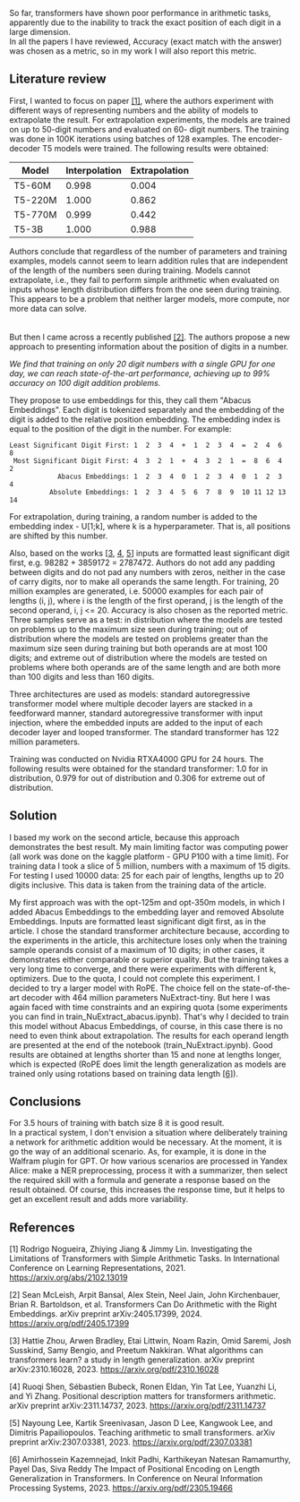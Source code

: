 So far, transformers have shown poor performance in arithmetic tasks, apparently due to the inability to track the exact position of each digit in a large dimension.  
In all the papers I have reviewed, Accuracy (exact match with the answer) was chosen as a metric, so in my work I will also report this metric.

## Literature review

First, I wanted to focus on paper [[1]](#1), where the authors experiment with different ways of representing numbers and the ability of models to extrapolate the result. For extrapolation experiments, the models are trained on up to 50-digit numbers and evaluated on 60- digit numbers. The training was done in 100K iterations using batches of 128 examples. The encoder-decoder T5 models were trained. The following results were obtained:

| Model | Interpolation | Extrapolation |
| ------------- | ------------- | ------------- |
| T5-60M | 0.998 | 0.004 |
| T5-220M | 1.000 | 0.862 |
| T5-770M | 0.999 | 0.442 |
| T5-3B | 1.000 | 0.988 |

Authors conclude that regardless of the number of parameters and training examples, models cannot seem to learn addition rules that are independent of the length of the numbers seen during training. Models cannot extrapolate, i.e., they fail to perform simple arithmetic when evaluated on inputs whose length distribution differs from the one seen during training. This appears to be a problem that neither larger models, more compute, nor more data can solve.  
<br/>
<br/>
But then I came across a recently published [[2]](#2). The authors propose a new approach to presenting information about the position of digits in a number.

*We find that training on only 20 digit numbers with a single GPU for one day, we can reach state-of-the-art performance, achieving up to 99% accuracy on 100 digit addition problems.*

They propose to use embeddings for this, they call them "Abacus Embeddings". Each digit is tokenized separately and the embedding of the digit is added to the relative position embedding. The embedding index is equal to the position of the digit in the number. For example:
```
Least Significant Digit First: 1  2  3  4  +  1  2  3  4  =  2  4  6  8
 Most Significant Digit First: 4  3  2  1  +  4  3  2  1  =  8  6  4  2
            Abacus Embeddings: 1  2  3  4  0  1  2  3  4  0  1  2  3  4
          Absolute Embeddings: 1  2  3  4  5  6  7  8  9  10 11 12 13 14
```
For extrapolation, during training, a random number is added to the embedding index - U[1;k], where k is a hyperparameter. That is, all positions are shifted by this number.

Also, based on the works [[3](#3), [4](#4), [5](#5)] inputs are formatted least significant digit first, e.g. 98282 + 3859172 = 2787472. Authors do not add any padding between digits and do not pad any numbers with zeros, neither in the case of carry digits, nor to make all operands the same length. For training, 20 million examples are generated, i.e. 50000 examples for each pair of lengths (i, j), where i is the length of the first operand, j is the length of the second operand, i, j <= 20. Accuracy is also chosen as the reported metric. Three samples serve as a test: in distribution where the models are tested on problems up to the maximum size seen during training; out of distribution where the models are tested on problems greater than the maximum size seen during training but both operands are at most 100 digits; and extreme out of distribution where the models are tested on problems where both operands are of the same length and are both more than 100 digits and less than 160 digits.

Three architectures are used as models: standard autoregressive transformer model where multiple decoder layers are stacked in a feedforward manner, standard autoregressive transformer with input injection, where the embedded inputs are added to the input of each decoder layer and looped transformer. The standard transformer has 122 million parameters. 

Training was conducted on Nvidia RTXA4000 GPU for 24 hours. The following results were obtained for the standard transformer: 1.0 for in distribution, 0.979 for out of distribution and 0.306 for extreme out of distribution.

## Solution

I based my work on the second article, because this approach demonstrates the best result. My main limiting factor was computing power (all work was done on the kaggle platform - GPU P100 with a time limit). For training data I took a slice of 5 million, numbers with a maximum of 15 digits. For testing I used 10000 data: 25 for each pair of lengths, lengths up to 20 digits inclusive. This data is taken from the training data of the article. 

My first approach was with the opt-125m and opt-350m models, in which I added Abacus Embeddings to the embedding layer and removed Absolute Embeddings. Inputs are formatted least significant digit first, as in the article. I chose the standard transformer architecture because, according to the experiments in the article, this architecture loses only when the training sample operands consist of a maximum of 10 digits; in other cases, it demonstrates either comparable or superior quality. But the training takes a very long time to converge, and there were experiments with different k, optimizers. Due to the quota, I could not complete this experiment. I decided to try a larger model with RoPE. The choice fell on the state-of-the-art decoder with 464 million parameters NuExtract-tiny. But here I was again faced with time constraints and an expiring quota (some experiments you can find in train_NuExtract_abacus.ipynb). That's why I decided to train this model without Abacus Embeddings, of course, in this case there is no need to even think about extrapolation. The results for each operand length are presented at the end of the notebook (train_NuExtract.ipynb). Good results are obtained at lengths shorter than 15 and none at lengths longer, which is expected (RoPE does limit the length generalization as models are trained only using rotations based on training data length [[6]](#6)).

## Сonclusions

For 3.5 hours of training with batch size 8 it is good result.  
In a practical system, I don't envision a situation where deliberately training a network for arithmetic addition would be necessary. At the moment, it is go the way of an additional scenario. As, for example, it is done in the Walfram plugin for GPT. Or how various scenarios are processed in Yandex Alice: make a NER preprocessing, process it with a summarizer, then select the required skill with a formula and generate a response based on the result obtained. Of course, this increases the response time, but it helps to get an excellent result and adds more variability.

## References

<a id="1">[1]</a> 
Rodrigo Nogueira, Zhiying Jiang & Jimmy Lin. Investigating the Limitations of Transformers with Simple Arithmetic Tasks.
In International Conference on Learning Representations, 2021. https://arxiv.org/abs/2102.13019

<a id="2">[2]</a> 
Sean McLeish, Arpit Bansal, Alex Stein, Neel Jain, John Kirchenbauer, Brian R. Bartoldson, et al. Transformers Can Do Arithmetic with the
Right Embeddings. arXiv preprint arXiv:2405.17399, 2024. https://arxiv.org/pdf/2405.17399

<a id="3">[3]</a> 
Hattie Zhou, Arwen Bradley, Etai Littwin, Noam Razin, Omid Saremi, Josh Susskind, Samy Bengio,
and Preetum Nakkiran. What algorithms can transformers learn? a study in length generalization.
arXiv preprint arXiv:2310.16028, 2023. https://arxiv.org/pdf/2310.16028

<a id="4">[4]</a> 
Ruoqi Shen, Sébastien Bubeck, Ronen Eldan, Yin Tat Lee, Yuanzhi Li, and Yi Zhang. Positional 
description matters for transformers arithmetic. arXiv preprint arXiv:2311.14737, 2023. https://arxiv.org/pdf/2311.14737

<a id="5">[5]</a> 
Nayoung Lee, Kartik Sreenivasan, Jason D Lee, Kangwook Lee, and Dimitris Papailiopoulos.
Teaching arithmetic to small transformers. arXiv preprint arXiv:2307.03381, 2023. https://arxiv.org/pdf/2307.03381

<a id="6">[6]</a> 
Amirhossein Kazemnejad, Inkit Padhi, Karthikeyan Natesan Ramamurthy, Payel Das, Siva Reddy
The Impact of Positional Encoding on Length Generalization in Transformers. In Conference on Neural Information Processing Systems,
2023. https://arxiv.org/pdf/2305.19466




